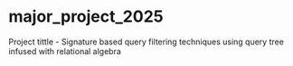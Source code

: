 # major_project_2025
Project tittle - Signature based query filtering techniques using query tree infused with relational algebra
